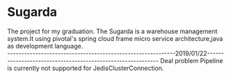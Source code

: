 # Sugarda
The project for my graduation.
The Sugarda is a warehouse management system.It using pivotal's spring cloud frame micro service architecture,java as development language.<br/>
------------------------------------------------------------2019/01/22------------------------------------------------------------
Deal problem Pipeline is currently not supported for JedisClusterConnection.
